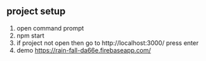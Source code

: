 ## project setup

1) open command prompt
2) npm start
3) if project not open then go to http://localhost:3000/ press enter
4) demo https://rain-fall-da66e.firebaseapp.com/
